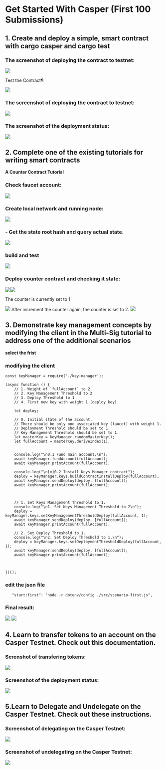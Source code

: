 # Get Started With Casper (First 100 Submissions)


## 1. Create and deploy a simple, smart contract with cargo casper and cargo test


### The screenshot of deploying the contract to testnet:


![](imgs/1.png)

Test the Contract¶

![](imgs/2.png)


### The screenshot of deploying the contract to testnet:


![](imgs/3.png)




### The screenshot of the deployment status:




![](imgs/4.png)
## 2. Complete one of the existing tutorials for writing smart contracts

<b>A Counter Contract Tutorial</b>

### Check faucet account:



![](imgs/5.png)
### Create local network and running node:

![](imgs/6.png)
### - Get the state root hash and query actual state.
![](imgs/7.png)



 
### build and test
![](imgs/8.png)



### Deploy counter contract and checking it state:


![](imgs/9.png)![](imgs/10.png)

The counter is currently set to 1

![](imgs/12.png)
After increment the counter again, the counter is set to 2.
![](imgs/13.png)

## 3. Demonstrate key management concepts by modifying the client in the Multi-Sig tutorial to address one of the additional scenarios
<b>select the frist</b>

### modifying the client
```
const keyManager = require('./key-manager');

(async function () {
    // 1. Weight of `fullAccount` to 2
    // 2. Key Management Threshold to 2
    // 3. Deploy Threshold to 1
    // 4. First new key with weight 1 (deploy key)

    let deploy;

    // 0. Initial state of the account.
    // There should be only one associated key (faucet) with weight 1.
    // Deployment Threshold should be set to 1.
    // Key Management Threshold should be set to 1.
    let masterKey = keyManager.randomMasterKey();
    let fullAccount = masterKey.deriveIndex(1);    


    console.log("\n0.1 Fund main account.\n");
    await keyManager.fundAccount(fullAccount);
    await keyManager.printAccount(fullAccount);
    
    console.log("\n[x]0.2 Install Keys Manager contract");
    deploy = keyManager.keys.buildContractInstallDeploy(fullAccount);
    await keyManager.sendDeploy(deploy, [fullAccount]);
    await keyManager.printAccount(fullAccount);


    
    // 1. Set Keys Management Threshold to 1.
    console.log("\n1. Set Keys Management Threshold to 2\n");
    deploy = keyManager.keys.setKeyManagementThresholdDeploy(fullAccount, 1);
    await keyManager.sendDeploy(deploy, [fullAccount]);
    await keyManager.printAccount(fullAccount);
    
    // 2. Set Deploy Threshold to 1.
    console.log("\n2. Set Deploy Threshold to 1.\n");
    deploy = keyManager.keys.setDeploymentThresholdDeploy(fullAccount, 1);
    await keyManager.sendDeploy(deploy, [fullAccount]);
    await keyManager.printAccount(fullAccount);
    

    
})();

```
### edit the json file
`    "start:first": "node -r dotenv/config ./src/scenario-first.js",
`
### Final result:
![](imgs/14.png)
![](f.png)

## 4. Learn to transfer tokens to an account on the Casper Testnet. Check out this documentation.
### Screnshot of transfering tokens:


![](imgs/15.png)
### Screenshot of the deployment status:


![](imgs/16.png)

## 5.Learn to Delegate and Undelegate on the Casper Testnet. Check out these instructions.
### Screenshot of delegating on the Casper Testnet:


![](imgs/17.png)
### Screenshot of undelegating on the Casper Testnet:


![](imgs/18.png)
